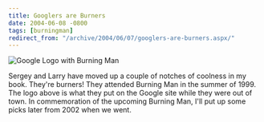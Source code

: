 ```yaml
---
title: Googlers are Burners
date: 2004-06-08 -0800
tags: [burningman]
redirect_from: "/archive/2004/06/07/googlers-are-burners.aspx/"
---
```


![Google Logo with Burning
Man](http://www.google.com/logos/googleburn.jpg)

Sergey and Larry have moved up a couple of notches of coolness in my
book. They're burners! They attended Burning Man in the summer of 1999.
The logo above is what they put on the Google site while they were out
of town. In commemoration of the upcoming Burning Man, I'll put up some
picks later from 2002 when we went.

